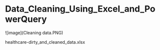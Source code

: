 # Data_Cleaning_Using_Excel_and_PowerQuery

![image](Cleaning data.PNG)


healthcare-dirty_and_cleaned_data.xlsx
